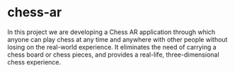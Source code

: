 # chess-ar
In this project we are developing a Chess AR application through which anyone can play chess at any time and anywhere with other people without losing on the real-world experience. It eliminates the need of carrying a chess board or chess pieces, and provides a real-life, three-dimensional chess experience. 
